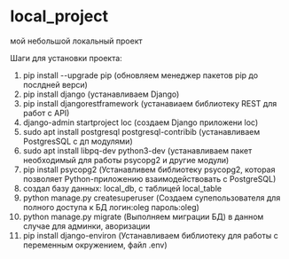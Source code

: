 # local_project
мой небольшой локальный проект

Шаги для установки проекта:
1) pip install --upgrade pip (обновляем менеджер пакетов pip до послдней верси)
2) pip install django (устанавливаем Django)
3) pip install djangorestframework (устанавиаем библиотеку REST для работ с API)
4) django-admin startproject loc (создаем Django приложени loc)
5) sudo apt install postgresql postgresql-contribib (устанавливаем PostgresSQL с дп модулями)
6) sudo apt install libpq-dev python3-dev (устанавливаем пакет необходимый для работы psycopg2 и другие модули)
7) pip install psycopg2 (Устанавливем библиотеку psycopg2, которая позволяет Python-приложению взаимодействовать с PostgreSQL)
8) создал базу данных: local_db, с таблицей local_table
9) python manage.py createsuperuser (Создаем супепользователя для полного доступа к БД логин:oleg пароль:oleg)
10) python manage.py migrate (Выполняем миграции БД) в данном случае для админки, аворизации
11) pip install django-environ (Устанавливаем библиотеку для работы с переменным окружением, файл .env)